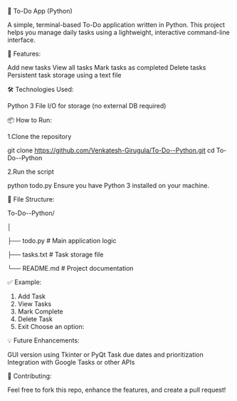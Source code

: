 📝 To-Do App (Python)

A simple, terminal-based To-Do application written in Python. This project helps you manage daily tasks using a lightweight, interactive command-line interface.

🚀 Features:

Add new tasks
View all tasks
Mark tasks as completed
Delete tasks
Persistent task storage using a text file

🛠️ Technologies Used:

Python 3
File I/O for storage (no external DB required)

📦 How to Run:

1.Clone the repository

git clone https://github.com/Venkatesh-Girugula/To-Do--Python.git
cd To-Do--Python

2.Run the script

python todo.py
Ensure you have Python 3 installed on your machine.

📁 File Structure:

To-Do--Python/

│

├── todo.py          # Main application logic

├── tasks.txt        # Task storage file

└── README.md        # Project documentation

✅ Example:

1. Add Task
2. View Tasks
3. Mark Complete
4. Delete Task
5. Exit 
Choose an option:

💡 Future Enhancements:

GUI version using Tkinter or PyQt
Task due dates and prioritization
Integration with Google Tasks or other APIs

🤝 Contributing:

Feel free to fork this repo, enhance the features, and create a pull request!
